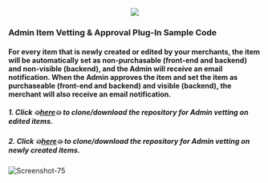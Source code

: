 <p align="center"><img src="https://bootstrap.arcadier.com/github/plug-in-icons/Discount.png"></p>

### Admin Item Vetting & Approval Plug-In Sample Code

#### For every item that is newly created or edited by your merchants, the item will be automatically set as non-purchasable (front-end and backend) and non-visible (backend), and the Admin will receive an email notification. When the Admin approves the item and set the item as purchaseable (front-end and backend) and visible (backend), the merchant will also receive an email notification. 

##### 1. Click :boom:[here](https://github.com/Arcadier/Webhooks-Event-Triggers-and-Vetting/tree/master/(JS%20Custom%20Trigger)%20Triggers%20Vetting%20on%20Item%20Edit):boom: to clone/download the repository for Admin vetting on edited items.
##### 2. Click :boom:[here](https://github.com/Arcadier/Webhooks-Event-Triggers-and-Vetting/tree/master/(JS%20Custom%20Trigger)%20Triggers%20vetting%20on%20Item%20Creation):boom: to clone/download the repository for Admin vetting on newly created items.

<img src="https://i.ibb.co/JxBTncq/Screenshot-75.png" alt="Screenshot-75" border="0">

